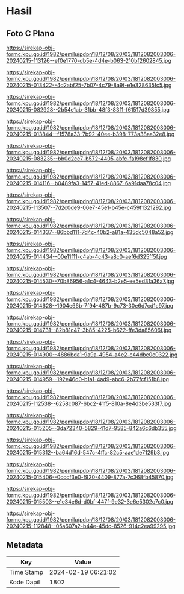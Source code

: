 # Hasil

## Foto C Plano

https://sirekap-obj-formc.kpu.go.id/1982/pemilu/pdpr/18/12/08/20/03/1812082003006-20240215-113126--ef0e1770-db5e-4d4e-b063-210bf2602845.jpg

https://sirekap-obj-formc.kpu.go.id/1982/pemilu/pdpr/18/12/08/20/03/1812082003006-20240215-013422--4d2abf25-7b07-4c79-8a9f-e1e328635fc5.jpg

https://sirekap-obj-formc.kpu.go.id/1982/pemilu/pdpr/18/12/08/20/03/1812082003006-20240215-082928--2b54e1ab-31bb-48f3-83f1-f61517d39855.jpg

https://sirekap-obj-formc.kpu.go.id/1982/pemilu/pdpr/18/12/08/20/03/1812082003006-20240215-013844--f1578a33-7b92-40ee-b398-773a38aa32e8.jpg

https://sirekap-obj-formc.kpu.go.id/1982/pemilu/pdpr/18/12/08/20/03/1812082003006-20240215-083235--bb0d2ce7-b572-4405-abfc-fa198cf1f830.jpg

https://sirekap-obj-formc.kpu.go.id/1982/pemilu/pdpr/18/12/08/20/03/1812082003006-20240215-014116--b0489fa3-1457-41ed-8867-6a91daa78c04.jpg

https://sirekap-obj-formc.kpu.go.id/1982/pemilu/pdpr/18/12/08/20/03/1812082003006-20240215-113507--7d2c0de9-06e7-45e1-b45e-c459f1321292.jpg

https://sirekap-obj-formc.kpu.go.id/1982/pemilu/pdpr/18/12/08/20/03/1812082003006-20240215-014337--86bbd111-7d4c-40b2-a81a-435dc5048a52.jpg

https://sirekap-obj-formc.kpu.go.id/1982/pemilu/pdpr/18/12/08/20/03/1812082003006-20240215-014434--00e11f11-c4ab-4c43-a8c0-aef6d325ff5f.jpg

https://sirekap-obj-formc.kpu.go.id/1982/pemilu/pdpr/18/12/08/20/03/1812082003006-20240215-014530--70b86956-a1c4-4643-b2e5-ee5ed31a36a7.jpg

https://sirekap-obj-formc.kpu.go.id/1982/pemilu/pdpr/18/12/08/20/03/1812082003006-20240215-014628--1904e66b-7f94-487b-9c73-30e6d7cd1c97.jpg

https://sirekap-obj-formc.kpu.go.id/1982/pemilu/pdpr/18/12/08/20/03/1812082003006-20240215-014731--82b81c47-3b85-4225-b622-ffe3da85606f.jpg

https://sirekap-obj-formc.kpu.go.id/1982/pemilu/pdpr/18/12/08/20/03/1812082003006-20240215-014900--4886bda1-9a9a-4954-a4e2-c44dbe0c0322.jpg

https://sirekap-obj-formc.kpu.go.id/1982/pemilu/pdpr/18/12/08/20/03/1812082003006-20240215-014959--192e46d0-b1a1-4ad9-abc6-2b77fcf151b8.jpg

https://sirekap-obj-formc.kpu.go.id/1982/pemilu/pdpr/18/12/08/20/03/1812082003006-20240215-112538--6258c087-6bc2-41f5-810a-8e4d3be533f7.jpg

https://sirekap-obj-formc.kpu.go.id/1982/pemilu/pdpr/18/12/08/20/03/1812082003006-20240215-015205--3da72340-5829-41d7-9585-842a6c6db355.jpg

https://sirekap-obj-formc.kpu.go.id/1982/pemilu/pdpr/18/12/08/20/03/1812082003006-20240215-015312--ba64d16d-547c-4ffc-82c5-aae1de7129b3.jpg

https://sirekap-obj-formc.kpu.go.id/1982/pemilu/pdpr/18/12/08/20/03/1812082003006-20240215-015406--0cccf3e0-f920-4409-877a-7c368fb45870.jpg

https://sirekap-obj-formc.kpu.go.id/1982/pemilu/pdpr/18/12/08/20/03/1812082003006-20240215-015503--e1e34e6d-d0bf-447f-9e32-3e6e5302c7c0.jpg

https://sirekap-obj-formc.kpu.go.id/1982/pemilu/pdpr/18/12/08/20/03/1812082003006-20240215-112848--05a607a2-b44e-45dc-8526-914c2ea99295.jpg


## Metadata

| Key        | Value               |
| ---------- | ------------------- |
| Time Stamp | 2024-02-19 06:21:02 |
| Kode Dapil | 1802                |



